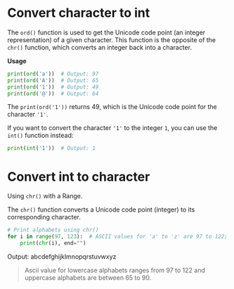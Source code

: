 # Convert character to int
The `ord()` function is used to get the Unicode code point (an integer representation) of a given character.
This function is the opposite of the `chr()` function, which converts an integer back into a character.

**Usage**
```python
print(ord('a'))  # Output: 97
print(ord('A'))  # Output: 65
print(ord('1'))  # Output: 49
print(ord('@'))  # Output: 64
```
The `print(ord('1'))` returns 49, which is the Unicode code point for the character `'1'`.

If you want to convert the character `'1'` to the integer `1`, you can use the `int()` function instead:
```python
print(int('1'))  # Output: 1
```

# Convert int to character
Using `chr()` with a Range.

The `chr()` function converts a Unicode code point (integer) to its corresponding character.
```python
# Print alphabets using chr()
for i in range(97, 123):  # ASCII values for 'a' to 'z' are 97 to 122; 97 inclusive and 123 exclusive.
    print(chr(i), end="")
```
Output: abcdefghijklmnopqrstuvwxyz

> Ascii value for lowercase alphabets ranges from 97 to 122 and uppercase alphabets are between 65 to 90.
